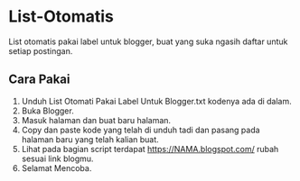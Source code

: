 # List-Otomatis
List otomatis pakai label untuk blogger, buat yang suka ngasih daftar untuk setiap postingan.

## Cara Pakai
1. Unduh List Otomati Pakai Label Untuk Blogger.txt kodenya ada di dalam.
2. Buka Blogger.
3. Masuk halaman dan buat baru halaman.
4. Copy dan paste kode yang telah di unduh tadi dan pasang pada halaman baru yang telah kalian buat.
5. Lihat pada bagian script terdapat https://NAMA.blogspot.com/ rubah sesuai link blogmu.
6. Selamat Mencoba.
